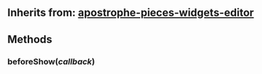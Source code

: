 ## Inherits from: [apostrophe-pieces-widgets-editor](../apostrophe-pieces-widgets/browser-apostrophe-pieces-widgets-editor.md)

## Methods
### beforeShow(*callback*)

